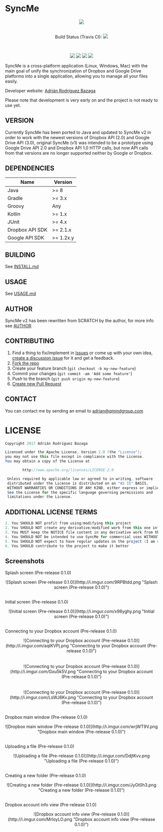 # SyncMe
<p align="center"><a href="https://syncme.wordpress.com/"><img src="https://syncme.files.wordpress.com/2016/04/header.png?w=624"></a><br><br>
<p align="center">Build Status (Travis CI): <img src="https://travis-ci.org/AdrianBZG/SyncMe.svg?branch=master"></p> <br>
<p align="center"><img src="https://badges.frapsoft.com/os/v1/open-source.png?v=103"> <img src="https://img.shields.io/badge/License-Apache%202.0-blue.svg"> <img src="https://img.shields.io/david/strongloop/express.svg"> <img src="https://img.shields.io/badge/swag-100%25-brightgreen.svg"></p>

SyncMe is a cross-platform application (Linux, Windows, Mac) with the main goal of unify the synchronization of Dropbox and Google Drive platforms into a single application, allowing you to manage all your files easily.

Developer website: [Adrián Rodríguez Bazaga](http://www.adrianbazaga.com/)

Please note that development is very early on and the project is not ready to use yet.

## VERSION

Currently SyncMe has been ported to Java and updated to SyncMe v2 in order to work with the newest versions of Dropbox API (2.0) and Google Drive API (3.0), original SyncMe (v1) was intended to be a prototype using Google Drive API 2.0 and Dropbox API 1.0 HTTP calls, but now API calls from that versions are no longer supported neither by Google or Dropbox.

## DEPENDENCIES

| Name         | Version                          |
|--------------|----------------------------------|
| Java           | >= 8                        |
| Gradle | >= 3.x |
| Groovy      |              Any                    |
| Kotlin      |              >= 1.x                    |
| JUnit      |              >= 4.x                    |
| Dropbox API SDK      |              >= 2.1.x                    |
| Google API SDK      |              >= 1.2x.y                    |

## BUILDING

See [INSTALL.md](INSTALL.md)

## USAGE

See [USAGE.md](USAGE.md)

## AUTHOR

SyncMe v2 has been rewritten from SCRATCH by the author, for more info see [AUTHOR](AUTHOR)

## CONTRIBUTING

1. Find a thing to fix/implement in [Issues](https://github.com/AdrianBZG/SyncMe/issues?direction=desc&sort=created&state=open) or come up with your own idea, [create a discussion issue](https://github.com/AdrianBZG/SyncMe/issues/new) for it and get a feedback.
2. [Fork the repo](https://help.github.com/articles/fork-a-repo)
3. Create your feature branch (`git checkout -b my-new-feature`)
4. Commit your changes (`git commit -am 'Add some feature'`)
5. Push to the branch (`git push origin my-new-feature`)
6. [Create new Pull Request](https://help.github.com/articles/using-pull-requests)

## CONTACT

You can contact me by sending an email to [adrian@qmindgroup.com](mailto:adrian@qmindgroup.com)

LICENSE
=======
``` java
Copyright 2017 Adrián Rodríguez Bazaga

Licensed under the Apache License, Version 2.0 (the "License");
you may not use this file except in compliance with the License.
You may obtain a copy of the License at

        http://www.apache.org/licenses/LICENSE-2.0

 Unless required by applicable law or agreed to in writing, software
 distributed under the License is distributed on an "AS IS" BASIS,
 WITHOUT WARRANTIES OR CONDITIONS OF ANY KIND, either express or implied.
 See the License for the specific language governing permissions and
 limitations under the License.
```

## ADDITIONAL LICENSE TERMS
``` java
1. You SHOULD NOT profit from using/modifying this project
2. You SHOULD NOT create any derivative/modified work from this one inflinging the terms of the attached LICENSE
3. You MUST keep the NOTICE file content in any derivative work from this one, as the attached LICENSE stipulates
4. You SHOULD NOT be intended to use SyncMe for commercial uses WITHOUT the original AUTHOR knowledge and permission
5. You SHOULD NOT expect to have regular updates on the project (I am studying and working, so time ~= 0)
6. You SHOULD contribute to the project to make it better
```

## Screenshots

Splash screen (Pre-release 0.1.0)<br>
<div style="text-align:center">![Splash screen (Pre-release 0.1.0)](http://i.imgur.com/9RPBtdd.png "Splash screen (Pre-release 0.1.0)")</div><br>

Initial screen (Pre-release 0.1.0)<br>
<div style="text-align:center">![Initial screen (Pre-release 0.1.0)](http://i.imgur.com/x98yghy.png "Initial screen (Pre-release 0.1.0)")</div><br>

Connecting to your Dropbox account (Pre-release 0.1.0)<br>
<div style="text-align:center">![Connecting to your Dropbox account (Pre-release 0.1.0)](http://i.imgur.com/aqIKVPj.png "Connecting to your Dropbox account (Pre-release 0.1.0)")</div><br><br>
<div style="text-align:center">![Connecting to your Dropbox account (Pre-release 0.1.0)](http://i.imgur.com/Gxu5k5V.png "Connecting to your Dropbox account (Pre-release 0.1.0)")</div><br><br>
<div style="text-align:center">![Connecting to your Dropbox account (Pre-release 0.1.0)](http://i.imgur.com/LsWJ6Kv.png "Connecting to your Dropbox account (Pre-release 0.1.0)")</div><br>

Dropbox main window (Pre-release 0.1.0)<br>
<div style="text-align:center">![Dropbox main window (Pre-release 0.1.0)](http://i.imgur.com/wrjWT9V.png "Dropbox main window (Pre-release 0.1.0)")</div><br>

Uploading a file (Pre-release 0.1.0)<br>
<div style="text-align:center">![Uploading a file (Pre-release 0.1.0)](http://i.imgur.com/DdjtKvv.png "Uploading a file (Pre-release 0.1.0)")</div><br>

Creating a new folder (Pre-release 0.1.0)<br>
<div style="text-align:center">![Creating a new folder (Pre-release 0.1.0)](http://i.imgur.com/JyGt0h3.png "Creating a new folder (Pre-release 0.1.0)")</div><br>

Dropbox account info view (Pre-release 0.1.0)<br>
<div style="text-align:center">![Dropbox account info view (Pre-release 0.1.0)](http://i.imgur.com/MrloyLO.png "Dropbox account info view (Pre-release 0.1.0)")</div><br>
